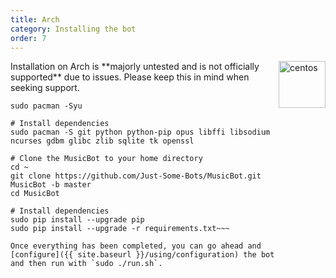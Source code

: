 ```yaml
---
title: Arch
category: Installing the bot
order: 7
---
```


<img class="doc-img" src="{{ site.baseurl }}/images/arch.png" alt="centos" style="width: 75px; float: right;"/>
Installation on Arch is **majorly untested and is not officially supported** due to issues. Please keep this in mind when seeking support.

~~~# Update system packages
sudo pacman -Syu

# Install dependencies
sudo pacman -S git python python-pip opus libffi libsodium ncurses gdbm glibc zlib sqlite tk openssl

# Clone the MusicBot to your home directory
cd ~
git clone https://github.com/Just-Some-Bots/MusicBot.git MusicBot -b master
cd MusicBot

# Install dependencies
sudo pip install --upgrade pip
sudo pip install --upgrade -r requirements.txt~~~

Once everything has been completed, you can go ahead and [configure]({{ site.baseurl }}/using/configuration) the bot and then run with `sudo ./run.sh`.
